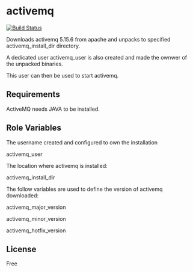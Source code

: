 activemq
=========

[![Build Status](https://travis-ci.org/sirReeall/activemq.svg?branch=master)](https://travis-ci.org/sirReeall/activemq)

Downloads activemq 5.15.6 from apache and unpacks to specified activemq_install_dir directory.

A dedicated user activemq_user is also created and made the ownwer of the unpacked binaries.

This user can then be used to start activemq.

Requirements
------------

ActiveMQ needs JAVA to be installed.

Role Variables
--------------
The username created and configured to own the installation

activemq_user

The location where activemq is installed:

activemq_install_dir


The follow variables are used to define the version of activemq downloaded:

activemq_major_version

activemq_minor_version

activemq_hotfix_version

License
-------

Free
